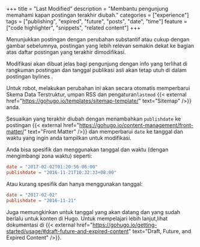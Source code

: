 +++
title = "Last Modified"
description = "Membantu pengunjung memahami kapan postingan terakhir diubah."
categories = ["experience"]
tags = ["publishing", "expired", "future", "posts", "date", "time"]
feature = ["code highlighter", "snippets", "related content"]
+++

Menunjukkan postingan dengan perubahan substantif atau cukup dengan gambar sebelumnya, postingan yang lebih relevan semakin dekat ke bagian atas daftar postingan yang terakhir dimodifikasi.

Modifikasi akan dibuat jelas bagi pengunjung dengan info yang terlihat di rangkuman postingan dan tanggal publikasi asli akan tetap utuh di dalam postingan bylines .

Untuk robot, melakukan perubahan ini akan secara otomatis memperbarui Skema Data Terstruktur, umpan RSS dan pengaturan`lastmod` {{< external href="https://gohugo.io/templates/sitemap-template/" text="Sitemap" />}} anda.

Sesuaikan yang terakhir diubah dengan menambahkan `publishdate` ke postingan {{< external href="https://gohugo.io/content-management/front-matter/" text="Front Matter" />}} dan memperbarui `date` ke tanggal dan waktu yang ingin anda tampilkan untuk modifikasi.

Anda bisa spesifik dan menggunakan tanggal dan waktu (dengan mengimbangi zona waktu) seperti:

```toml
date = "2017-02-02T01:20:56-06:00"
publishdate = "2016-11-21T10:32:33+08:00"
```

Atau kurang spesifik dan hanya menggunakan tanggal:

```toml
date = "2017-02-02"
publishdate = "2016-11-21"
```

Juga memungkinkan untuk tanggal yang akan datang dan yang sudah berlalu untuk konten di Hugo. Untuk mempelajari lebih lanjut,lihat dokumentasi di {{< external href="https://gohugo.io/getting-started/usage/#draft-future-and-expired-content" text="Draft, Future, and Expired Content" />}}.
